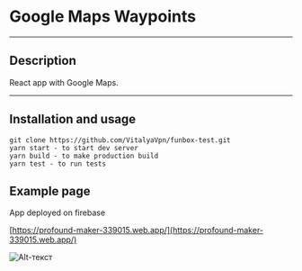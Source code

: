 # Google Maps Waypoints

---
Description 
-----------
React app with Google Maps.

---
Installation and usage
----------------------

```
git clone https://github.com/VitalyaVpn/funbox-test.git
yarn start - to start dev server
yarn build - to make production build
yarn test - to run tests
```

Example page
------------
App deployed on firebase

[https://profound-maker-339015.web.app/](https://profound-maker-339015.web.app/)

![Alt-текст](https://sun9-46.userapi.com/impg/AsHpMk0IVirz3vfUn-kLSgKZWPuu0BGa6dFDAA/uDJ0yG3u1bc.jpg?size=1919x978&quality=96&sign=bf5439fb2c09448586d7f2b0c1fa1941&type=album "App screen")
